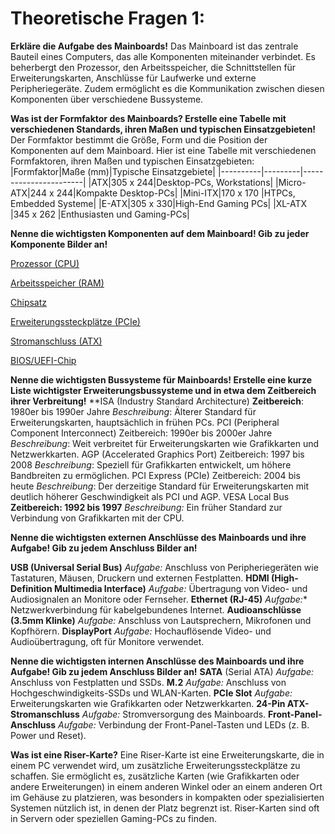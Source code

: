 # Theoretische Fragen 1:

**Erkläre die Aufgabe des Mainboards!**
Das Mainboard ist das zentrale Bauteil eines Computers, das alle Komponenten miteinander verbindet. Es beherbergt den Prozessor, den Arbeitsspeicher, die Schnittstellen für Erweiterungskarten, Anschlüsse für Laufwerke und externe Peripheriegeräte. Zudem ermöglicht es die Kommunikation zwischen diesen Komponenten über verschiedene Bussysteme.

**Was ist der Formfaktor des Mainboards? Erstelle eine Tabelle mit verschiedenen Standards, ihren Maßen und typischen Einsatzgebieten!**
Der Formfaktor bestimmt die Größe, Form und die Position der Komponenten auf dem Mainboard. Hier ist eine Tabelle mit verschiedenen Formfaktoren, ihren Maßen und typischen Einsatzgebieten:
|Formfaktor|Maße (mm)|Typische Einsatzgebiete|
|----------|---------|-----------------------|
|ATX|305 x 244|Desktop-PCs, Workstations|
|Micro-ATX|244 x 244|Kompakte Desktop-PCs|
|Mini-ITX|170 x 170	|HTPCs, Embedded Systeme|
|E-ATX|305 x 330|High-End Gaming PCs|
|XL-ATX	|345 x 262	|Enthusiasten und Gaming-PCs|

**Nenne die wichtigsten Komponenten auf dem Mainboard! Gib zu jeder Komponente Bilder an!**

[Prozessor (CPU)](Bilder_Infobase/image-1.png)

[Arbeitsspeicher (RAM)](Bilder_Infobase/image.png)

[Chipsatz](Bilder_Infobase/image-2.png)

[Erweiterungssteckplätze (PCIe)](Bilder_Infobase/image-3.png)

[Stromanschluss (ATX)](Bilder_Infobase/image.png)

[BIOS/UEFI-Chip](Bilder_Infobase/image-4.png)

**Nenne die wichtigsten Bussysteme für Mainboards! Erstelle eine kurze Liste wichtigster Erweiterungsbussysteme und in etwa dem Zeitbereich ihrer Verbreitung!**
**ISA (Industry Standard Architecture)
**Zeitbereich**: 1980er bis 1990er Jahre
*Beschreibung*: Älterer Standard für Erweiterungskarten, hauptsächlich in frühen PCs.
PCI (Peripheral Component Interconnect)
Zeitbereich: 1990er bis 2000er Jahre
*Beschreibung*: Weit verbreitet für Erweiterungskarten wie Grafikkarten und Netzwerkkarten.
AGP (Accelerated Graphics Port)
Zeitbereich: 1997 bis 2008
*Beschreibung*: Speziell für Grafikkarten entwickelt, um höhere Bandbreiten zu ermöglichen.
PCI Express (PCIe)
Zeitbereich: 2004 bis heute
*Beschreibung*: Der derzeitige Standard für Erweiterungskarten mit deutlich höherer Geschwindigkeit als PCI und AGP.
VESA Local Bus
**Zeitbereich: 1992 bis 1997**
*Beschreibung:* Ein früher Standard zur Verbindung von Grafikkarten mit der CPU.

**Nenne die wichtigsten externen Anschlüsse des Mainboards und ihre Aufgabe! Gib zu jedem Anschluss Bilder an!**

**USB (Universal Serial Bus)**
*Aufgabe:* Anschluss von Peripheriegeräten wie Tastaturen, Mäusen, Druckern und externen Festplatten.
**HDMI (High-Definition Multimedia Interface)**
*Aufgabe:* Übertragung von Video- und Audiosignalen an Monitore oder Fernseher.
**Ethernet (RJ-45)**
*Aufgabe:** Netzwerkverbindung für kabelgebundenes Internet.
**Audioanschlüsse (3.5mm Klinke)**
*Aufgabe:* Anschluss von Lautsprechern, Mikrofonen und Kopfhörern.
**DisplayPort**
*Aufgabe:* Hochauflösende Video- und Audioübertragung, oft für Monitore verwendet.

**Nenne die wichtigsten internen Anschlüsse des Mainboards und ihre Aufgabe! Gib zu jedem Anschluss Bilder an!**
**SATA** (Serial ATA)
*Aufgabe:* Anschluss von Festplatten und SSDs.
**M.2**
*Aufgabe:* Anschluss von Hochgeschwindigkeits-SSDs und WLAN-Karten.
**PCIe Slot**
*Aufgabe:* Erweiterungskarten wie Grafikkarten oder Netzwerkkarten.
**24-Pin ATX-Stromanschluss**
*Aufgabe:* Stromversorgung des Mainboards.
**Front-Panel-Anschluss**
*Aufgabe:* Verbindung der Front-Panel-Tasten und LEDs (z. B. Power und Reset).

**Was ist eine Riser-Karte?**
Eine Riser-Karte ist eine Erweiterungskarte, die in einem PC verwendet wird, um zusätzliche Erweiterungssteckplätze zu schaffen. Sie ermöglicht es, zusätzliche Karten (wie Grafikkarten oder andere Erweiterungen) in einem anderen Winkel oder an einem anderen Ort im Gehäuse zu platzieren, was besonders in kompakten oder spezialisierten Systemen nützlich ist, in denen der Platz begrenzt ist. Riser-Karten sind oft in Servern oder speziellen Gaming-PCs zu finden.